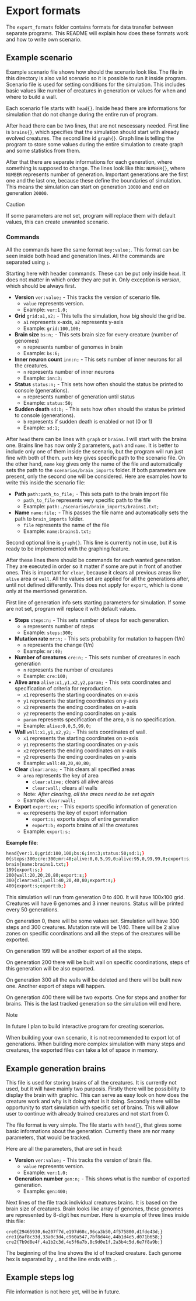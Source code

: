 # Export formats
The `export_formats` folder contains formats for data transfer between separate programs.
This README will explain how does these formats work and how to write own scenario.

## Example scenario
Example scenario file shows how should the scenario look like.
The file in this directory is also valid scenario so it is possible to run it inside program.
Scenario file is used for setting conditions for the simulation.
This includes basic values like number of creatures in generation or values for when and where to build a wall.

Each scenario file starts with `head{}`. Inside head there are informations for simulation that do not change during the entire run of program.

After head there can be two lines, that are not nescessary needed.
First line is `brains{}`, which specifies that the simulation should start with already evolved creatures. The second line id `graph{}`.
Graph line is telling the program to store some values during the entire simulation to create graph and some statistics from them.

After that there are separate informations for each generation, where something is supposed to change.
The lines look like this: `NUMBER{}`, where `NUMBER` represents number of generation.
Important generations are the first one and the last one, because these define the boundaries of simulation.
This means the simulation can start on generation `10000` and end on generation `20000`.

> [!CAUTION]
> If some parameters are not set, program will replace them with default values, this can create unwanted scenario.

### Commands
All the commands have the same format `key:value;`. This format can be seen inside both head and generation lines. All the commands are separated using `;`.

Starting here with header commands. These can be put only inside `head`.
It does not matter in which order they are put in. Only exception is *version*, which should be always first.
 * **Version** `ver:value;` - This tracks the version of scenario file.
    * `value` represents version.
    * Example: `ver:1.0;`
* **Grid** `grid:a1,a2;` - This tells the simulation, how big should the grid be.
    * `a1` represents x-axis, `a2` represents y-axis
    * Example: `grid:100,100;`
* **Brain size** `bs:n;` - This sets brain size for every creature (number of genomes)
    * `n` represents number of genomes in brain
    * Example: `bs:6;`
* **Inner neuron count** `inn:n;` - This sets number of inner neurons for all the creatures.
    * `n` represents number of inner neurons
    * Example: `inn:3;`
* **Status** `status:n;` - This sets how often should the status be printed to console (generations).
    * `n` represents number of generation until status
    * Example: `status:50;`
* **Sudden death** `sd:b;` - This sets how often should the status be printed to console (generations).
    * `b` represents if sudden death is enabled or not (0 or 1)
    * Example: `sd:1;`

After `head` there can be lines with `graph` or `brains`.
I will start with the brains one. Brains line has now only 2 parameters, `path` and `name`.
It is better to include only one of them inside the scenario, but the program will run just fine with both of them. `path` key gives specific path to the scenario file.
On the other hand, `name` key gives only the name of the file and automatically sets the path to the `scenarios/brain_imports` folder.
If both parameters are present, only the second one will be considered.
Here are examples how to write this inside the scenario file:
 * **Path** `path:path_to_file;` - This sets path to the brain import file
    * `path_to_file` represents very specific path to the file
    * Example: `path:./scenarios/brain_imports/brains1.txt;`
 * **Name** `name:file;` - This passes the file name and automatically sets the path to `brain_imports` folder.
    * `file` represents the name of the file
    * Example: `name:brains1.txt;`

Second optional line is `graph{}`.
This line is currently not in use, but it is ready to be implemented with the graphing feature.

After these lines there should be commands for each wanted generation.
They are executed in order so it matter if some are put in front of another ones.
This is important for `clear`, because it clears all previous areas like `alive` area or `wall`.
All the values set are applied for all the generations after, until not defined differently.
This does not apply for `export`, which is done only at the mentioned generation.

First line of generation info sets starting parameters for simulation. If some are not set, program will replace it with default values.
 * **Steps** `steps:n;` - This sets number of steps for each generation.
    * `n` represents number of steps
    * Example: `steps:300;`
 * **Mutation rate** `mr:n;` - This sets probability for mutation to happen (1/n)
    * `n` represents the change (1/n)
    * Example: `mr:40;`
 * **Number of creatures** `cre:n;` - This sets number of creatures in each generation
    * `n` represents the number of creatures
    * Example: `cre:100;`
 * **Alive area** `alive:x1,y1,x2,y2,param;` - This sets coordinates and specification of criteria for reproduction.
    * `x1` represents the starting coordinates on x-axis
    * `y1` represents the starting coordinates on y-axis
    * `x2` represents the ending coordinates on x-axis
    * `y2` represents the ending coordinates on y-axis
    * `param` represents specification of the area, `0` is no specification.
    * Example: `alive:0,0,5,99,0;`
 * **Wall** `wall:x1,y1,x2,y2;` - This sets coordinates of wall.
    * `x1` represents the starting coordinates on x-axis
    * `y1` represents the starting coordinates on y-axis
    * `x2` represents the ending coordinates on x-axis
    * `y2` represents the ending coordinates on y-axis
    * Example: `wall:40,20,40,80;`
 * **Clear** `clear:area;` - This clears all specified areas
    * `area` represents the key of area
        - `clear:alive;` clears all alive areas
        - `clear:wall;` clears all walls
    * Note: *After clearing, all the areas need to be set again*
    * Example: `clear:wall;`
 * **Export** `export:ex;` - This exports specific information of generation
    * `ex` represents the key of export information
        - `export:s;` exports steps of entire generation
        - `export:b;` exports brains of all the creatures
    * Example: `export:s;`

**Example file**:
```bash
head{ver:1.0;grid:100,100;bs:6;inn:3;status:50;sd:1;}
0{steps:300;cre:300;mr:40;alive:0,0,5,99,0;alive:95,0,99,99,0;export:s;}
brain{name:brains1.txt;}
199{export:s;}
200{wall:20,20,20,80;export:s;}
300{clear:wall;wall:40,20,40,80;export:s;}
400{export:s;export:b;}
```
This simulation will run from generation 0 to 400.
It will have 100x100 grid.
Creatures will have 6 genomes and 3 inner neurons.
Status will be printed every 50 generations.

On generation 0, there will be some values set. Simulation will have 300 steps and 300 creatures. Mutation rate will be 1/40. There will be 2 alive zones on specific coordinations and all the steps of the creatures will be exported.

On generation 199 will be another export of all the steps.

On generation 200 there will be built wall on specific coordinations, steps of this generation will be also exported.

On generation 300 all the walls will be deleted and there will be built new one. Another export of steps will happen.

On generation 400 there will be two exports. One for steps and another for brains. This is the last tracked generation so the simulation will end here.

> [!NOTE]
> In future I plan to build interactive program for creating scenarios.

When building your own scenario, it is not recommended to export lot of generations.
When building more complex simulation with many steps and creatures, the exported files can take a lot of space in memory.

## Example generation brains
This file is used for storing brains of all the creatures.
It is currently not used, but it will have mainly two purposis.
Firstly there will be possibility to display the brain with graphic.
This can serve as easy look on how does the creature work and why is it doing what is it doing.
Secondly there will be opportunity to start simulation with specific set of brains.
This will allow user to continue with already trained creatures and not start from 0.

The file format is very simple.
The file starts with `head{}`, that gives some basic informations about the generation.
Currently there are nor many parameters, that would be tracked.

Here are all the parameters, that are set in head:
 * **Version** `ver:value;` - This tracks the version of brain file.
    * `value` represents version.
    * Example: `ver:1.0;`
 * **Generation number** `gen:n;` - This shows what is the number of exported generation.
    * Example: `gen:400;`

Next lines of the file track individual creatures brains.
It is based on the brain size of creatures. Brain looks like array of genomes, these genomes are represented by 8-digit hex number.
Here is example of three lines inside this file:
```
cre0{29465930,6e207f7d,e197d68c,96ca3b50,4f575800,d1fde43d;}
cre1{6af8c33d,33a0c3d4,c960a547,7bf8d44e,44b1d4e5,d071b658;}
cre2{7b9d8e4f,4a1b2c3d,4e5f6a7b,8c9d0e1f,2a3b4c5d,6e7f8a9b;}
```
The beginning of the line shows the id of tracked creature. Each genome hex is separated by `,` and the line ends with `;`.

## Example steps log
File information is not here yet, will be in future.